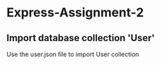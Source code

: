 # Express-Assignment-2

## Import database collection 'User'
Use the user.json file to import User collection
